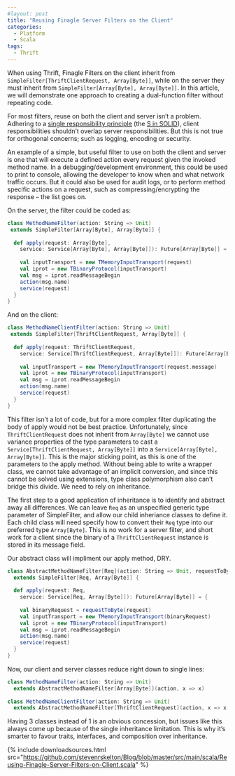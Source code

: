 ```yaml
---
#layout: post
title: "Reusing Finagle Server Filters on the Client"
categories:
  - Platform
  - Scala
tags:
  - Thrift
---
```


When using Thrift, Finagle Filters on the client inherit from `SimpleFilter[ThriftClientRequest, Array[Byte]]`, while on the server they must inherit from `SimpleFilter[Array[Byte], Array[Byte]]`. In this article, we will demonstrate one approach to creating a dual-function filter without repeating code.

For most filters, reuse on both the client and server isn’t a problem. Adhering to a [single responsibility principle](http://http//en.wikipedia.org/wiki/Single_responsibility_principle) (the [S in SOLID](http://en.wikipedia.org/wiki/Solid_%28object-oriented_design%29)), client responsibilities shouldn’t overlap server responsibilities. But this is not true for orthogonal concerns; such as logging, encoding or security.

An example of a simple, but useful filter to use on both the client and server is one that will execute a defined action every request given the invoked method name. In a debugging/development environment, this could be used to print to console, allowing the developer to know when and what network traffic occurs. But it could also be used for audit logs, or to perform method specific actions on a request, such as compressing/encrypting the response – the list goes on.

On the server, the filter could be coded as:

```scala
class MethodNameFilter(action: String => Unit)
 extends SimpleFilter[Array[Byte], Array[Byte]] {
 
  def apply(request: Array[Byte], 
    service: Service[Array[Byte], Array[Byte]]): Future[Array[Byte]] = {
 
    val inputTransport = new TMemoryInputTransport(request)
    val iprot = new TBinaryProtocol(inputTransport)
    val msg = iprot.readMessageBegin
    action(msg.name)
    service(request)
  }
}
```

And on the client:

```scala
class MethodNameClientFilter(action: String => Unit)
 extends SimpleFilter[ThriftClientRequest, Array[Byte]] {
 
  def apply(request: ThriftClientRequest, 
    service: Service[ThriftClientRequest, Array[Byte]]): Future[Array[Byte]] = {
 
    val inputTransport = new TMemoryInputTransport(request.message)
    val iprot = new TBinaryProtocol(inputTransport)
    val msg = iprot.readMessageBegin
    action(msg.name)
    service(request)
  }
}
```

This filter isn’t a lot of code, but for a more complex filter duplicating the body of apply would not be best practice. Unfortunately, since `ThriftClientRequest` does not inherit from `Array[Byte]` we cannot use variance properties of the type parameters to cast a `Service[ThriftClientRequest, Array[Byte]]` into a `Service[Array[Byte], Array[Byte]]`. This is the major sticking point, as this is one of the parameters to the apply method. Without being able to write a wrapper class, we cannot take advantage of an implicit conversion, and since this cannot be solved using extensions, type class polymorphism also can’t bridge this divide. We need to rely on inheritance.

The first step to a good application of inheritance is to identify and abstract away all differences. We can leave `Req` as an unspecified generic type parameter of SimpleFilter, and allow our child inheriance classes to define it. Each child class will need specify how to convert their `Req` type into our preferred type `Array[Byte]`. This is no work for a server filter, and short work for a client since the binary of a `ThriftClientRequest` instance is stored in its message field.

Our abstract class will impliment our apply method, DRY.

```scala
class AbstractMethodNameFilter[Req](action: String => Unit, requestToByte: Req => Array[Byte])
  extends SimpleFilter[Req, Array[Byte]] {
 
  def apply(request: Req, 
    service: Service[Req, Array[Byte]]): Future[Array[Byte]] = {
 
    val binaryRequest = requestToByte(request)
    val inputTransport = new TMemoryInputTransport(binaryRequest)
    val iprot = new TBinaryProtocol(inputTransport)
    val msg = iprot.readMessageBegin
    action(msg.name)
    service(request)
  }
}
```

Now, our client and server classes reduce right down to single lines:

```scala
class MethodNameFilter(action: String => Unit)
  extends AbstractMethodNameFilter[Array[Byte]](action, x => x)
 
class MethodNameClientFilter(action: String => Unit)
  extends AbstractMethodNameFilter[ThriftClientRequest](action, x => x.message)
```

Having 3 classes instead of 1 is an obvious concession, but issues like this always come up because of the single inheritance limitation. This is why it’s smarter to favour traits, interfaces, and composition over inheritance.

{%
  include downloadsources.html
  src="https://github.com/stevenrskelton/Blog/blob/master/src/main/scala/Reusing-Finagle-Server-Filters-on-Client.scala"
%}
